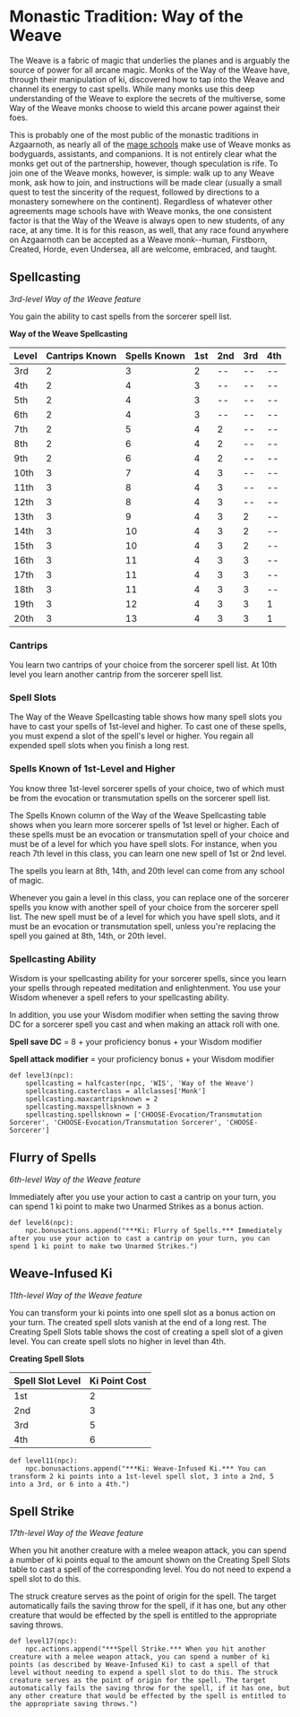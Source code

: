 # Monastic Tradition: Way of the Weave
The Weave is a fabric of magic that underlies the planes and is arguably the source of power for all arcane magic. Monks of the Way of the Weave have, through their manipulation of ki, discovered how to tap into the Weave and channel its energy to cast spells. While many monks use this deep understanding of the Weave to explore the secrets of the multiverse, some Way of the Weave monks choose to wield this arcane power against their foes.

This is probably one of the most public of the monastic traditions in Azgaarnoth, as nearly all of the [mage schools](../../Organizations/MageSchools/index.md) make use of Weave monks as bodyguards, assistants, and companions. It is not entirely clear what the monks get out of the partnership, however, though speculation is rife. To join one of the Weave monks, however, is simple: walk up to any Weave monk, ask how to join, and instructions will be made clear (usually a small quest to test the sincerity of the request, followed by directions to a monastery somewhere on the continent). Regardless of whatever other agreements mage schools have with Weave monks, the one consistent factor is that the Way of the Weave is always open to new students, of any race, at any time. It is for this reason, as well, that any race found anywhere on Azgaarnoth can be accepted as a Weave monk--human, Firstborn, Created, Horde, even Undersea, all are welcome, embraced, and taught.

## Spellcasting
*3rd-level Way of the Weave feature*

You gain the ability to cast spells from the sorcerer spell list.

**Way of the Weave Spellcasting**

Level|Cantrips Known|Spells Known|1st|2nd|3rd|4th
-----|--------------|------------|---|---|---|---
3rd  | 2| 3 | 2| --| --| --
4th  | 2| 4 | 3| --| --| --
5th  | 2| 4 | 3| --| --| --
6th  | 2| 4 | 3| --| --| --
7th  | 2| 5 | 4| 2| --| --
8th  | 2| 6 | 4| 2| --| --
9th  | 2| 6 | 4| 2| --| --
10th | 3| 7 | 4| 3| --| --
11th | 3| 8 | 4| 3| --| --
12th | 3| 8 | 4| 3| --| --
13th | 3| 9 | 4| 3| 2| --
14th | 3|10 | 4| 3| 2| --
15th | 3|10 | 4| 3| 2| --
16th | 3|11 | 4| 3| 3| --
17th | 3|11 | 4| 3| 3| --
18th | 3|11 | 4| 3| 3| --
19th | 3|12 | 4| 3| 3| 1
20th | 3|13 | 4| 3| 3| 1

### Cantrips
You learn two cantrips of your choice from the sorcerer spell list. At 10th level you learn another cantrip from the sorcerer spell list.

### Spell Slots
The Way of the Weave Spellcasting table shows how many spell slots you have to cast your spells of 1st-level and higher. To cast one of these spells, you must expend a slot of the spell's level or higher. You regain all expended spell slots when you finish a long rest. 

### Spells Known of 1st-Level and Higher
You know three 1st-level sorcerer spells of your choice, two of which must be from the evocation or transmutation spells on the sorcerer spell list.

The Spells Known column of the Way of the Weave Spellcasting table shows when you learn more sorcerer spells of 1st level or higher. Each of these spells must be an evocation or transmutation spell of your choice and must be of a level for which you have spell slots. For instance, when you reach 7th level in this class, you can learn one new spell of 1st or 2nd level.

The spells you learn at 8th, 14th, and 20th level can come from any school of magic.

Whenever you gain a level in this class, you can replace one of the sorcerer spells you know with another spell of your choice from the sorcerer spell list. The new spell must be of a level for which you have spell slots, and it must be an evocation or transmutation spell, unless you're replacing the spell you gained at 8th, 14th, or 20th level.

### Spellcasting Ability
Wisdom is your spellcasting ability for your sorcerer spells, since you learn your spells through repeated meditation and enlightenment. You use your Wisdom whenever a spell refers to your spellcasting ability.

In addition, you use your Wisdom modifier when setting the saving throw DC for a sorcerer spell you cast and when making an attack roll with one.

**Spell save DC** = 8 + your proficiency bonus + your Wisdom modifier

**Spell attack modifier** = your proficiency bonus + your Wisdom modifier

```
def level3(npc):
    spellcasting = halfcaster(npc, 'WIS', 'Way of the Weave')
    spellcasting.casterclass = allclasses['Monk']
    spellcasting.maxcantripsknown = 2
    spellcasting.maxspellsknown = 3
    spellcasting.spellsknown = ['CHOOSE-Evocation/Transmutation Sorcerer', 'CHOOSE-Evocation/Transmutation Sorcerer', 'CHOOSE-Sorcerer']
```


## Flurry of Spells
*6th-level Way of the Weave feature*

Immediately after you use your action to cast a cantrip on your turn, you can spend 1 ki point to make two Unarmed Strikes as a bonus action.

```
def level6(npc):
    npc.bonusactions.append("***Ki: Flurry of Spells.*** Immediately after you use your action to cast a cantrip on your turn, you can spend 1 ki point to make two Unarmed Strikes.")
```

## Weave-Infused Ki
*11th-level Way of the Weave feature*

You can transform your ki points into one spell slot as a bonus action on your turn. The created spell slots vanish at the end of a long rest. The Creating Spell Slots table shows the cost of creating a spell slot of a given level. You can create spell slots no higher in level than 4th.

**Creating Spell Slots**

Spell Slot Level|Ki Point Cost
----------------|-------------
1st| 2
2nd| 3
3rd| 5
4th| 6

```
def level11(npc):
    npc.bonusactions.append("***Ki: Weave-Infused Ki.*** You can transform 2 ki points into a 1st-level spell slot, 3 into a 2nd, 5 into a 3rd, or 6 into a 4th.")
```

## Spell Strike
*17th-level Way of the Weave feature*

When you hit another creature with a melee weapon attack, you can spend a number of ki points equal to the amount shown on the Creating Spell Slots table to cast a spell of the corresponding level. You do not need to expend a spell slot to do this.

The struck creature serves as the point of origin for the spell. The target automatically fails the saving throw for the spell, if it has one, but any other creature that would be effected by the spell is entitled to the appropriate saving throws.

```
def level17(npc):
    npc.actions.append("***Spell Strike.*** When you hit another creature with a melee weapon attack, you can spend a number of ki points (as described by Weave-Infused Ki) to cast a spell of that level without needing to expend a spell slot to do this. The struck creature serves as the point of origin for the spell. The target automatically fails the saving throw for the spell, if it has one, but any other creature that would be effected by the spell is entitled to the appropriate saving throws.")
```
